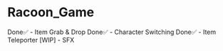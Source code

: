 # Racoon_Game

Done✅ - Item Grab & Drop
Done✅ - Character Switching
Done✅ - Item Teleporter
[WIP]  - SFX
